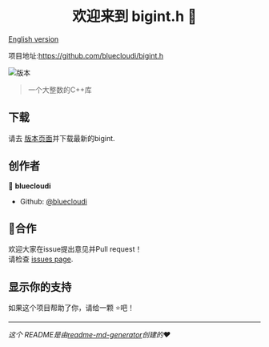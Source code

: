 <h1 align="center">欢迎来到 bigint.h 👋</h1>

[English version](http://github.com/bluecloudi/bigint.h/blob/dev/README-en.md)

项目地址:https://github.com/bluecloudi/bigint.h

<p>
  <img alt="版本" src="https://img.shields.io/badge/版本-1.0.0-blue.svg?cacheSeconds=2592000" />
</p>

>  一个大整数的C++库

## 下载

请去 [版本页面](https://github.com/bluecloudi/bigint.h/releases)并下载最新的bigint.

## 创作者

👤 **bluecloudi**

* Github: [@bluecloudi](https://github.com/bluecloudi)

## 🤝合作

欢迎大家在issue提出意见并Pull request！<br />请检查 [issues page](https://github.com/bluecloudi/bigint.h/issues).

## 显示你的支持

如果这个项目帮助了你，请给一颗 ⭐️吧！

***
_这个 README是由[readme-md-generator](https://github.com/kefranabg/readme-md-generator)创建的❤️_
